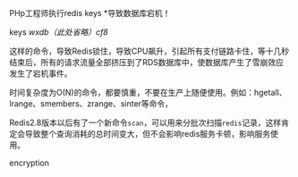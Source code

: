 PHp工程师执行redis keys *导致数据库宕机！

keys *wxdb（此处省略）cf8*

这样的命令，导致Redis锁住，导致CPU飙升，引起所有支付链路卡住，等十几秒结束后，所有的请求流量全部挤压到了RDS数据库中，使数据库产生了雪崩效应发生了宕机事件。

时间复杂度为O(N)的命令，都要慎重，不要在生产上随便使用。例如：hgetall、lrange、smembers、zrange、sinter等命令，

Redis2.8版本以后有了一个新命令`scan`，可以用来分批次扫描`redis`记录，这样肯定会导致整个查询消耗的总时间变大，但不会影响redis服务卡顿，影响服务使用。

encryption
